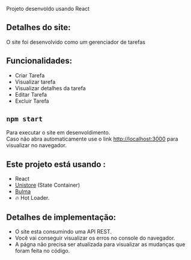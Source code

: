 Projeto desenvoldo usando React 

## Detalhes do site:
<p>O site foi desenvolvido como um gerenciador de tarefas</p>

## Funcionalidades:
- Criar Tarefa
- Visualizar tarefa
- Visualizar detalhes da tarefa
- Editar Tarefa
- Excluir Tarefa

## `npm start`

Para executar o site em desenvoldimento.<br>
Caso não abra automaticamente use o link [http://localhost:3000](http://localhost:3000) para visualizar no navegador.

## Este projeto está usando :

- React
- [Unistore](https://github.com/developit/unistore) (State Container)
- [Bulma](https://github.com/jgthms/bulma)
- 🔥 Hot Loader.

## Detalhes de implementação:
- O site esta consumindo uma API REST.
- Você vai conseguir visualizar os erros no console do navegador.
- A págna não precisa ser atualizada para visualizar as mudanças que foram feita no código.
